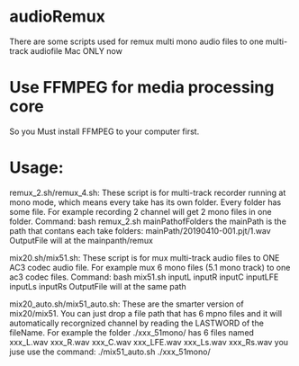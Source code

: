 # audioRemux
There are some scripts used for remux multi mono audio files to one multi-track audiofile
Mac ONLY now

# Use FFMPEG for media processing core
So you Must install FFMPEG to your computer first.

# Usage:
  remux_2.sh/remux_4.sh: These script is for multi-track recorder running at mono mode, which means every take has its own folder. Every folder has some file. For example recording 2 channel will get 2 mono files in one folder.
  Command: bash remux_2.sh mainPathofFolders
  the mainPath is the path that contans each take folders: mainPath/20190410-001.pjt/1.wav
  OutputFile will at the mainpanth/remux
  
  mix20.sh/mix51.sh: These script is for mux multi-track audio files to ONE AC3 codec audio file. For example mux 6 mono files (5.1 mono track) to one ac3 codec files.
  Command: bash mix51.sh inputL inputR inputC inputLFE inputLs inputRs
  OutputFile will at the same path
  
  mix20_auto.sh/mix51_auto.sh: These are the smarter version of mix20/mix51. You can just drop a file path that has 6 mpno files and it will automatically recorgnized channel by reading the LASTWORD of the fileName. For example the folder ./xxx_51mono/ has 6 files named xxx_L.wav xxx_R.wav xxx_C.wav xxx_LFE.wav xxx_Ls.wav xxx_Rs.wav
  you juse use the command: ./mix51_auto.sh ./xxx_51mono/
  
